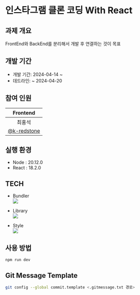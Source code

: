 # 인스타그램 클론 코딩 With React

## 과제 개요

FrontEnd와 BackEnd를 분리해서 개발 후 연결하는 것이 목표

## 개발 기간

- 개발 기간: 2024-04-14 ~
- 데드라인: ~ 2024-04-20

## 참여 인원

|                   Frontend                   |
| :------------------------------------------: |
|                    최홍석                    |
| [@k-redstone](https://github.com/k-redstone) |

## 실행 환경

- Node : 20.12.0
- React : 18.2.0

## TECH

- Bundler  
  <img src="https://img.shields.io/badge/vite-646CFF?style=for-the-badge&logo=vite&logoColor=white"/>

- Library  
  <img src="https://img.shields.io/badge/react-61DAFB?style=for-the-badge&logo=react&logoColor=black"/>

- Style  
  <img src="https://img.shields.io/badge/tailwindcss-06B6D4?style=for-the-badge&logo=tailwindcss&logoColor=white"/>

## 사용 방법

```javascript
npm run dev
```

## Git Message Template

```bash
git config --global commit.template <.gitmessage.txt 경로>
```

